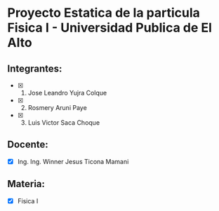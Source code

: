 # Proyecto Estatica de la particula Fisica I - Universidad Publica de El Alto

## Integrantes:
- [x] 1. Jose Leandro Yujra Colque
- [x] 2. Rosmery Aruni Paye
- [x] 3. Luis Victor Saca Choque

## Docente:
- [x] Ing. Ing. Winner Jesus Ticona Mamani

## Materia:
- [x] Fisica I

